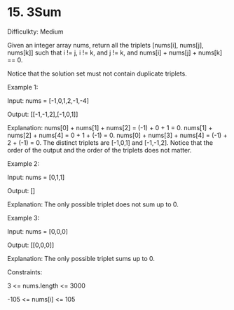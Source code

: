 # 15. 3Sum
Difficulkty: Medium


Given an integer array nums, return all the triplets [nums[i], nums[j], nums[k]] such that i != j, i != k, and j != k, and nums[i] + nums[j] + nums[k] == 0.

Notice that the solution set must not contain duplicate triplets.

 


Example 1:


Input: nums = [-1,0,1,2,-1,-4]

Output: [[-1,-1,2],[-1,0,1]]

Explanation: 
nums[0] + nums[1] + nums[2] = (-1) + 0 + 1 = 0.
nums[1] + nums[2] + nums[4] = 0 + 1 + (-1) = 0.
nums[0] + nums[3] + nums[4] = (-1) + 2 + (-1) = 0.
The distinct triplets are [-1,0,1] and [-1,-1,2].
Notice that the order of the output and the order of the triplets does not matter.


Example 2:

Input: nums = [0,1,1]

Output: []

Explanation: The only possible triplet does not sum up to 0.


Example 3:

Input: nums = [0,0,0]

Output: [[0,0,0]]

Explanation: The only possible triplet sums up to 0.
 

Constraints:


3 <= nums.length <= 3000

-105 <= nums[i] <= 105

